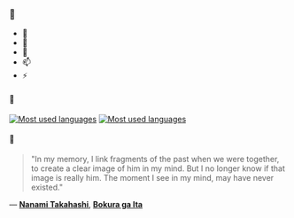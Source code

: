 ### 👋

- 🔭
- 🌱
- 💬
- 📫
- ⚡

#### 🧏

[![Most used languages](https://github-readme-stats-aynah.vercel.app/api/top-langs/?username=aynh&theme=solarized-dark&langs_count=6&layout=compact&hide_title=true)](https://github.com/anuraghazra/github-readme-stats#gh-dark-mode-only)
[![Most used languages](https://github-readme-stats-aynah.vercel.app/api/top-langs/?username=aynh&theme=solarized-light&langs_count=6&layout=compact&hide_title=true)](https://github.com/anuraghazra/github-readme-stats#gh-light-mode-only)

#### 💬

> "In my memory, I link fragments of the past when we were together, to create a clear image of him in my mind. But I no longer know if that image is really him. The moment I see in my mind, may have never existed."

&mdash; [**Nanami Takahashi**](https://myanimelist.net/character.php?q=Nanami%20Takahashi&cat=character), [**Bokura ga Ita**](https://myanimelist.net/search/all?q=Bokura%20ga%20Ita&cat=all)
